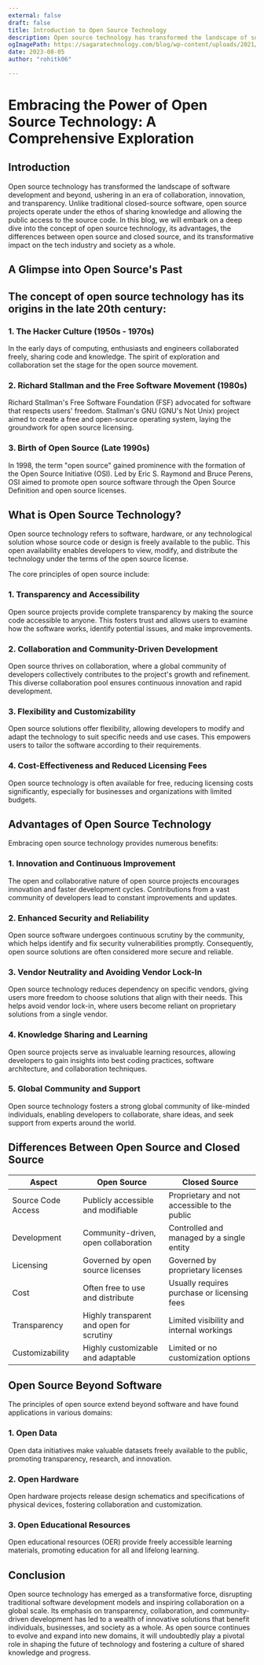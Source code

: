 ```yaml
---
external: false
draft: false
title: Introduction to Open Source Technology
description: Open source technology has transformed the landscape of software development and beyond, ushering in an era of collaboration, innovation, and transparency. Unlike traditional closed-source software, open source projects operate under the ethos of sharing knowledge and allowing the public access to the source code. In this blog, we will embark on a deep dive into the concept of open source technology, its advantages, the differences between open source and closed source, and its transformative impact on the tech industry and society as a whole.
ogImagePath: https://sagaratechnology.com/blog/wp-content/uploads/2021/11/open-source-software.png
date: 2023-08-05
author: "rohitk06"

---
```




# Embracing the Power of Open Source Technology: A Comprehensive Exploration


## Introduction

Open source technology has transformed the landscape of software development and beyond, ushering in an era of collaboration, innovation, and transparency. Unlike traditional closed-source software, open source projects operate under the ethos of sharing knowledge and allowing the public access to the source code. In this blog, we will embark on a deep dive into the concept of open source technology, its advantages, the differences between open source and closed source, and its transformative impact on the tech industry and society as a whole.

## A Glimpse into Open Source's Past
## The concept of open source technology has its origins in the late 20th century:

### 1. The Hacker Culture (1950s - 1970s)
In the early days of computing, enthusiasts and engineers collaborated freely, sharing code and knowledge. The spirit of exploration and collaboration set the stage for the open source movement.

### 2. Richard Stallman and the Free Software Movement (1980s)
Richard Stallman's Free Software Foundation (FSF) advocated for software that respects users' freedom. Stallman's GNU (GNU's Not Unix) project aimed to create a free and open-source operating system, laying the groundwork for open source licensing.

### 3. Birth of Open Source (Late 1990s)
In 1998, the term "open source" gained prominence with the formation of the Open Source Initiative (OSI). Led by Eric S. Raymond and Bruce Perens, OSI aimed to promote open source software through the Open Source Definition and open source licenses.
## What is Open Source Technology?

Open source technology refers to software, hardware, or any technological solution whose source code or design is freely available to the public. This open availability enables developers to view, modify, and distribute the technology under the terms of the open source license.

The core principles of open source include:

### 1. Transparency and Accessibility

Open source projects provide complete transparency by making the source code accessible to anyone. This fosters trust and allows users to examine how the software works, identify potential issues, and make improvements.

### 2. Collaboration and Community-Driven Development

Open source thrives on collaboration, where a global community of developers collectively contributes to the project's growth and refinement. This diverse collaboration pool ensures continuous innovation and rapid development.

### 3. Flexibility and Customizability

Open source solutions offer flexibility, allowing developers to modify and adapt the technology to suit specific needs and use cases. This empowers users to tailor the software according to their requirements.

### 4. Cost-Effectiveness and Reduced Licensing Fees

Open source technology is often available for free, reducing licensing costs significantly, especially for businesses and organizations with limited budgets.

## Advantages of Open Source Technology

Embracing open source technology provides numerous benefits:

### 1. Innovation and Continuous Improvement

The open and collaborative nature of open source projects encourages innovation and faster development cycles. Contributions from a vast community of developers lead to constant improvements and updates.

### 2. Enhanced Security and Reliability

Open source software undergoes continuous scrutiny by the community, which helps identify and fix security vulnerabilities promptly. Consequently, open source solutions are often considered more secure and reliable.

### 3. Vendor Neutrality and Avoiding Vendor Lock-In

Open source technology reduces dependency on specific vendors, giving users more freedom to choose solutions that align with their needs. This helps avoid vendor lock-in, where users become reliant on proprietary solutions from a single vendor.

### 4. Knowledge Sharing and Learning

Open source projects serve as invaluable learning resources, allowing developers to gain insights into best coding practices, software architecture, and collaboration techniques.

### 5. Global Community and Support

Open source technology fosters a strong global community of like-minded individuals, enabling developers to collaborate, share ideas, and seek support from experts around the world.

## Differences Between Open Source and Closed Source

| Aspect                | Open Source                                  | Closed Source                                |
|-----------------------|----------------------------------------------|----------------------------------------------|
| Source Code Access    | Publicly accessible and modifiable          | Proprietary and not accessible to the public|
| Development          | Community-driven, open collaboration        | Controlled and managed by a single entity   |
| Licensing             | Governed by open source licenses             | Governed by proprietary licenses            |
| Cost                  | Often free to use and distribute             | Usually requires purchase or licensing fees |
| Transparency          | Highly transparent and open for scrutiny    | Limited visibility and internal workings    |
| Customizability       | Highly customizable and adaptable           | Limited or no customization options         |

## Open Source Beyond Software

The principles of open source extend beyond software and have found applications in various domains:

### 1. Open Data

Open data initiatives make valuable datasets freely available to the public, promoting transparency, research, and innovation.

### 2. Open Hardware

Open hardware projects release design schematics and specifications of physical devices, fostering collaboration and customization.

### 3. Open Educational Resources

Open educational resources (OER) provide freely accessible learning materials, promoting education for all and lifelong learning.

## Conclusion

Open source technology has emerged as a transformative force, disrupting traditional software development models and inspiring collaboration on a global scale. Its emphasis on transparency, collaboration, and community-driven development has led to a wealth of innovative solutions that benefit individuals, businesses, and society as a whole. As open source continues to evolve and expand into new domains, it will undoubtedly play a pivotal role in shaping the future of technology and fostering a culture of shared knowledge and progress.
